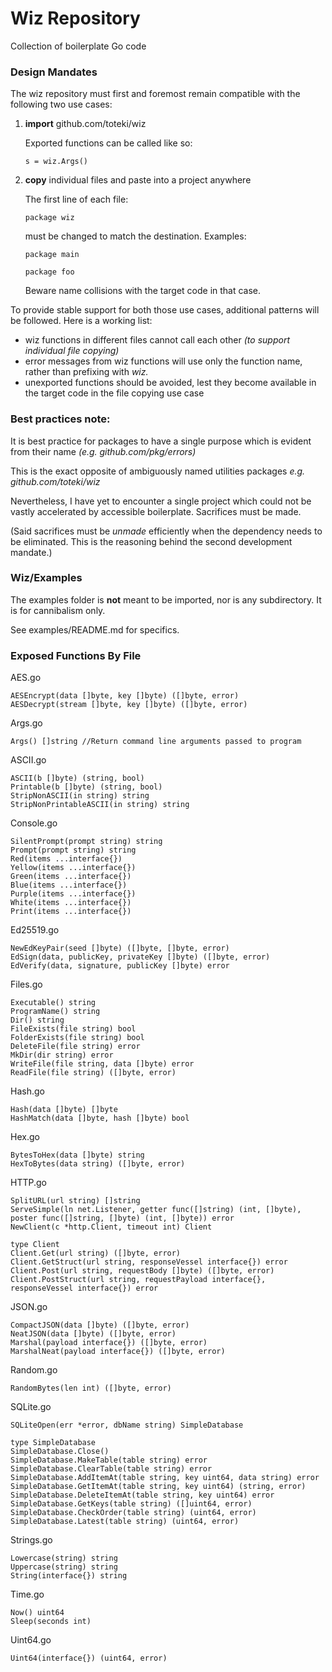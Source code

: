 # Wiz Repository

Collection of boilerplate Go code

### Design Mandates

The wiz repository must first and foremost remain compatible with the following two use cases:

1. **import** github.com/toteki/wiz

    Exported functions can be called like so:
    ```
    s = wiz.Args()
    ```
2. **copy** individual files and paste into a project anywhere

    The first line of each file:
    ```
    package wiz
    ```
    must be changed to match the destination. Examples:
    ```
    package main
    ```
    ```
    package foo
    ```
    Beware name collisions with the target code in that case.

To provide stable support for both those use cases, additional patterns will be followed. Here is a working list:

- wiz functions in different files cannot call each other *(to support individual file copying)*
- error messages from wiz functions will use only the function name, rather than prefixing with *wiz.*
- unexported functions should be avoided, lest they become available in the target code in the file copying use case

### Best practices note:

It is best practice for packages to have a single purpose which is evident from their name *(e.g. github.com/pkg/errors)*

This is the exact opposite of ambiguously named utilities packages *e.g. github.com/toteki/wiz*

Nevertheless, I have yet to encounter a single project which could not be vastly accelerated by accessible boilerplate. Sacrifices must be made.

(Said sacrifices must be *unmade* efficiently when the dependency needs to be eliminated. This is the reasoning behind the second development mandate.)

### Wiz/Examples

The examples folder is **not** meant to be imported, nor is any subdirectory. It is for cannibalism only.

See examples/README.md for specifics.

### Exposed Functions By File

AES.go
```
AESEncrypt(data []byte, key []byte) ([]byte, error)
AESDecrypt(stream []byte, key []byte) ([]byte, error)
```
Args.go
```
Args() []string //Return command line arguments passed to program
```
ASCII.go
```
ASCII(b []byte) (string, bool)
Printable(b []byte) (string, bool)
StripNonASCII(in string) string
StripNonPrintableASCII(in string) string
```
Console.go
```
SilentPrompt(prompt string) string
Prompt(prompt string) string
Red(items ...interface{})
Yellow(items ...interface{})
Green(items ...interface{})
Blue(items ...interface{})
Purple(items ...interface{})
White(items ...interface{})
Print(items ...interface{})
```
Ed25519.go
```
NewEdKeyPair(seed []byte) ([]byte, []byte, error)
EdSign(data, publicKey, privateKey []byte) ([]byte, error)
EdVerify(data, signature, publicKey []byte) error
```
Files.go
```
Executable() string
ProgramName() string
Dir() string
FileExists(file string) bool
FolderExists(file string) bool
DeleteFile(file string) error
MkDir(dir string) error
WriteFile(file string, data []byte) error
ReadFile(file string) ([]byte, error)
```
Hash.go
```
Hash(data []byte) []byte
HashMatch(data []byte, hash []byte) bool
```
Hex.go
```
BytesToHex(data []byte) string
HexToBytes(data string) ([]byte, error)
```
HTTP.go
```
SplitURL(url string) []string
ServeSimple(ln net.Listener, getter func([]string) (int, []byte), poster func([]string, []byte) (int, []byte)) error
NewClient(c *http.Client, timeout int) Client

type Client
Client.Get(url string) ([]byte, error)
Client.GetStruct(url string, responseVessel interface{}) error
Client.Post(url string, requestBody []byte) ([]byte, error)
Client.PostStruct(url string, requestPayload interface{}, responseVessel interface{}) error
```
JSON.go
```
CompactJSON(data []byte) ([]byte, error)
NeatJSON(data []byte) ([]byte, error)
Marshal(payload interface{}) ([]byte, error)
MarshalNeat(payload interface{}) ([]byte, error)
```
Random.go
```
RandomBytes(len int) ([]byte, error)
```
SQLite.go
```
SQLiteOpen(err *error, dbName string) SimpleDatabase

type SimpleDatabase
SimpleDatabase.Close()
SimpleDatabase.MakeTable(table string) error
SimpleDatabase.ClearTable(table string) error
SimpleDatabase.AddItemAt(table string, key uint64, data string) error
SimpleDatabase.GetItemAt(table string, key uint64) (string, error)
SimpleDatabase.DeleteItemAt(table string, key uint64) error
SimpleDatabase.GetKeys(table string) ([]uint64, error)
SimpleDatabase.CheckOrder(table string) (uint64, error)
SimpleDatabase.Latest(table string) (uint64, error)

```
Strings.go
```
Lowercase(string) string
Uppercase(string) string
String(interface{}) string
```
Time.go
```
Now() uint64
Sleep(seconds int)
```
Uint64.go
```
Uint64(interface{}) (uint64, error)
```
